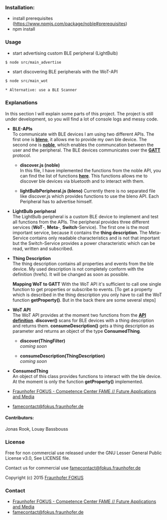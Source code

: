 ### **Installation:** ###

* install prerequisites (https://www.npmjs.com/package/noble#prerequisites)
* npm install

### **Usage** ###
* start advertising custom BLE peripheral (LightBulb)
```sh
$ node src/main_advertise
```

* start discovering BLE peripherals with the WoT-API
```sh
$ node src/main_wot
```

    * Alternative: use a BLE Scanner

### **Explanations** ###
In this section I will explain some parts of this project. The project is still under
development, so you will find a lot of console logs and messy code.  

* **BLE-APIs**  
To communicate with BLE devices I am using two different APIs. The first one is [**bleno**](https://github.com/sandeepmistry/bleno),
it allows me to provide my own ble device. The second one is [**noble**](https://github.com/sandeepmistry/noble), which enables the
communcation between the user and the peripheral. The BLE devices communicates over the [**GATT**](https://developer.bluetooth.org/TechnologyOverview/Pages/GATT.aspx) protocol.

    * **discover.js (noble)**  
	  In this file, I have implemented the functions from the noble API, you can find the list of functions [**here**](https://github.com/sandeepmistry/bleno#actions).
	  This functions allows me to discover ble devices via bluetooth and to interact with them.
	    
	* **lightBulbPeripheral.js (bleno)**
	  Currently there is no separated file like discover.js which provides functions to use the bleno API. Each Peripheral has to advertise himself.  

* **LightBulb peripheral**  
The LightBulb peripheral is a custom BLE device to implement and test all functions from the APIs. The peripheral
provides three different services (**WoT**-, **Meta**-, **Switch**-Service). The first one is the most important service,
because it contains the **thing description**. The Meta-Service contains only readable characteristics and is not that important but
the Switch-Service provides a power characteristic which can be read, written and subscribed.  

* **Thing Description**  
The thing description contains all properties and events from the ble device. My used description is not completely conform with the definition (hrefs). It will be changed as soon as possible.

    **Mapping WoT to GATT**
	With the WoT API it's sufficient to call one single function to get properties or subscribe to events. 
    [To get a property which is described in the thing description you only have to call the WoT function **getProperty()**. But in the back there are some several steps]
  
  
* **WoT API**  
The WoT API provides at the moment two functions from the [**API definition**](http://w3c.github.io/wot/current-practices/wot-practices.html#scripting-api). **discover()** scans for BLE devices with a thing description and returns them. **consumeDescription()** gets a thing description as parameter and returns an object of the type **ConsumedThing**.

    * **discover(ThingFilter)**  
	  *coming soon*
	
	* **consumeDescription(ThingDescription)**  
	  *coming soon* 
	
	
* **ConsumedThing**   
An object of this class provides functions to interact with the ble device. At the moment is only the function **getProperty()** implemented.

* [Fraunhofer FOKUS - Competence Center FAME // Future Applications and Media](http://www.fokus.fraunhofer.de/fame)
* <famecontact@fokus.fraunhofer.de>

#### **Contributors:** ####
Jonas Rook,
Louay Bassbouss

### License

Free for non commercial use released under the GNU Lesser General Public License v3.0, See LICENSE file.

Contact us for commercial use <famecontact@fokus.fraunhofer.de>

Copyright (c) 2015 [Fraunhofer FOKUS](https://www.fokus.fraunhofer.de/)

### Contact

* [Fraunhofer FOKUS - Competence Center FAME // Future Applications and Media](http://www.fokus.fraunhofer.de/fame)
* <famecontact@fokus.fraunhofer.de>